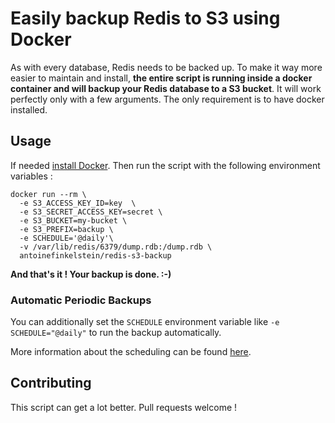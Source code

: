 # Easily backup Redis to S3 using Docker

As with every database, Redis needs to be backed up. To make it way more easier to maintain and install, **the entire script is running inside a docker container and will backup your Redis database to a S3 bucket**. It will work perfectly only with a few arguments. The only requirement is to have docker installed.

## Usage

If needed [install Docker](https://docs.docker.com/installation/). Then run the script with the following environment variables :

```
docker run --rm \
  -e S3_ACCESS_KEY_ID=key  \
  -e S3_SECRET_ACCESS_KEY=secret \
  -e S3_BUCKET=my-bucket \
  -e S3_PREFIX=backup \
  -e SCHEDULE='@daily'\
  -v /var/lib/redis/6379/dump.rdb:/dump.rdb \ 
  antoinefinkelstein/redis-s3-backup
```

**And that's it ! Your backup is done. :-)**


### Automatic Periodic Backups

You can additionally set the `SCHEDULE` environment variable like `-e SCHEDULE="@daily"` to run the backup automatically.

More information about the scheduling can be found [here](http://godoc.org/github.com/robfig/cron#hdr-Predefined_schedules).


## Contributing

This script can get a lot better. Pull requests welcome !
